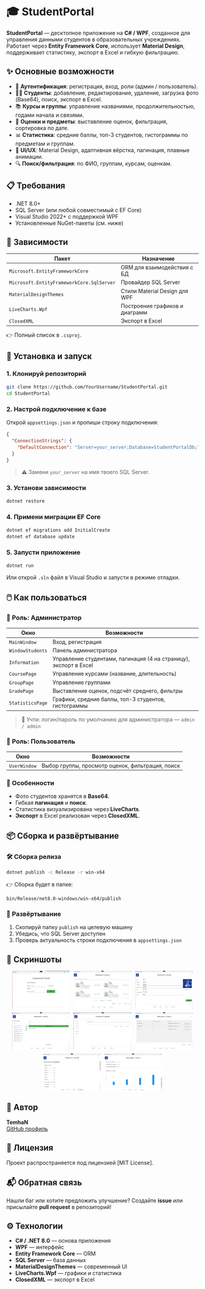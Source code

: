 # 🎓 StudentPortal

**StudentPortal** — десктопное приложение на **C# / WPF**, созданное для управления данными студентов в образовательных учреждениях.  
Работает через **Entity Framework Core**, использует **Material Design**, поддерживает статистику, экспорт в Excel и гибкую фильтрацию.

## ✨ Основные возможности

- 🔐 **Аутентификация**: регистрация, вход, роли (админ / пользователь).
- 👨‍🎓 **Студенты**: добавление, редактирование, удаление, загрузка фото (Base64), поиск, экспорт в Excel.
- 📚 **Курсы и группы**: управление названиями, продолжительностью, годами начала и связями.
- 📝 **Оценки и предметы**: выставление оценок, фильтрация, сортировка по дате.
- 📊 **Статистика**: средние баллы, топ-3 студентов, гистограммы по предметам и группам.
- 🎨 **UI/UX**: Material Design, адаптивная вёрстка, пагинация, плавные анимации.
- 🔍 **Поиск/фильтрация**: по ФИО, группам, курсам, оценкам.

## 📋 Требования

- .NET 8.0+
- SQL Server (или любой совместимый с EF Core)
- Visual Studio 2022+ с поддержкой WPF
- Установленные NuGet-пакеты (см. ниже)

## 🧩 Зависимости

| Пакет                         | Назначение                          |
|------------------------------|-------------------------------------|
| `Microsoft.EntityFrameworkCore`         | ORM для взаимодействия с БД       |
| `Microsoft.EntityFrameworkCore.SqlServer` | Провайдер SQL Server              |
| `MaterialDesignThemes`       | Стили Material Design для WPF       |
| `LiveCharts.Wpf`             | Построение графиков и диаграмм      |
| `ClosedXML`                  | Экспорт в Excel                     |

👉 Полный список в `.csproj`.

## 🚀 Установка и запуск

### 1. Клонируй репозиторий
```bash
git clone https://github.com/YourUsername/StudentPortal.git
cd StudentPortal
````

### 2. Настрой подключение к базе

Открой `appsettings.json` и пропиши строку подключения:

```json
{
  "ConnectionStrings": {
    "DefaultConnection": "Server=your_server;Database=StudentPortalDb;Trusted_Connection=True;"
  }
}
```

> ⚠️ Замени `your_server` на имя твоего SQL Server.

### 3. Установи зависимости

```bash
dotnet restore
```

### 4. Примени миграции EF Core

```bash
dotnet ef migrations add InitialCreate
dotnet ef database update
```

### 5. Запусти приложение

```bash
dotnet run
```

Или открой `.sln` файл в Visual Studio и запусти в режиме отладки.

## 🖱️ Как пользоваться

### 👑 Роль: **Администратор**

| Окно             | Возможности                                                       |
| ---------------- | ----------------------------------------------------------------- |
| `MainWindow`     | Вход, регистрация                                                 |
| `WindowStudents` | Панель администратора                                             |
| `Information`    | Управление студентами, пагинация (4 на страницу), экспорт в Excel |
| `CoursePage`     | Управление курсами (название, длительность)                       |
| `GroupPage`      | Управление группами                                               |
| `GradePage`      | Выставление оценок, подсчёт среднего, фильтры                     |
| `StatisticsPage` | Графики, средние баллы, топ-3 студентов, гистограммы              |

> 👤 Учти: логин/пароль по умолчанию для администратора — `admin / admin`

### 🙋 Роль: **Пользователь**

| Окно         | Возможности                                      |
| ------------ | ------------------------------------------------ |
| `UserWindow` | Выбор группы, просмотр оценок, фильтрация, поиск |

### 🧠 Особенности

* Фото студентов хранятся в **Base64**.
* Гибкая **пагинация** и **поиск**.
* Статистика визуализирована через **LiveCharts**.
* **Экспорт** в Excel реализован через **ClosedXML**.

## 📦 Сборка и развёртывание

### 🛠️ Сборка релиза

```bash
dotnet publish -c Release -r win-x64
```

👉 Сборка будет в папке:

```
bin/Release/net8.0-windows/win-x64/publish
```

### 🚀 Развёртывание

1. Скопируй папку `publish` на целевую машину
2. Убедись, что SQL Server доступен
3. Проверь актуальность строки подключения в `appsettings.json`

## 📸 Скриншоты

<div style="display: flex; flex-wrap: wrap; gap: 10px; justify-content: center;">
  <img src="https://github.com/TemhaN/StudentPortal/blob/master/StudentPortal/Screenshots/1.png?raw=true" alt="StudentPortal" width="30%">
  <img src="https://github.com/TemhaN/StudentPortal/blob/master/StudentPortal/Screenshots/2.png?raw=true" alt="StudentPortal" width="30%">
  <img src="https://github.com/TemhaN/StudentPortal/blob/master/StudentPortal/Screenshots/3.png?raw=true" alt="StudentPortal" width="30%">
  <img src="https://github.com/TemhaN/StudentPortal/blob/master/StudentPortal/Screenshots/4.png?raw=true" alt="StudentPortal" width="30%">
  <img src="https://github.com/TemhaN/StudentPortal/blob/master/StudentPortal/Screenshots/5.png?raw=true" alt="StudentPortal" width="30%">
  <img src="https://github.com/TemhaN/StudentPortal/blob/master/StudentPortal/Screenshots/6.png?raw=true" alt="StudentPortal" width="30%">
  <img src="https://github.com/TemhaN/StudentPortal/blob/master/StudentPortal/Screenshots/7.png?raw=true" alt="StudentPortal" width="30%">
  <img src="https://github.com/TemhaN/StudentPortal/blob/master/StudentPortal/Screenshots/8.png?raw=true" alt="StudentPortal" width="30%">
</div>    

## 🧠 Автор

**TemhaN**  
[GitHub профиль](https://github.com/TemhaN)

## 🧾 Лицензия

Проект распространяется под лицензией [MIT License].

## 📬 Обратная связь

Нашли баг или хотите предложить улучшение?
Создайте **issue** или присылайте **pull request** в репозиторий!

## ⚙️ Технологии

* **C# / .NET 8.0** — основа приложения
* **WPF** — интерфейс
* **Entity Framework Core** — ORM
* **SQL Server** — база данных
* **MaterialDesignThemes** — современный UI
* **LiveCharts.Wpf** — графики и статистика
* **ClosedXML** — экспорт в Excel
